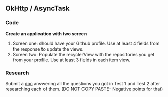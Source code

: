 ## OkHttp / AsyncTask ##

### Code ###
<b>Create an application with two screen</b>
1. Screen one: should have your Github profile. Use at least 4 fields from the response to update the views.
2. Screen two: Populate the recyclerView with the repositories you get from your profile. Use at least 3 fields in each item view.

### Research ###
Submit a [doc](https://docs.google.com/document/d/15Cy-ooheNN6kR-FR9P4OB7B2e-PCWqArsl8yFgfJT9o/) answering all the questions you got in Test 1 and Test 2 after researching each of them. (DO NOT COPY PASTE- Negative points for that) 
